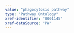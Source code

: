 ```yaml
---
value: "phagocytosis pathway"
type: "Pathway Ontology"
xref-identifier: "0001145"
xref-dataSource: "PW"
---
```

